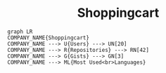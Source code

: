 <h1 align="center">Shoppingcart</h1>

```mermaid
graph LR
COMPANY_NAME{Shoppingcart}
COMPANY_NAME ---> U{Users} ---> UN[20]
COMPANY_NAME ---> R{Repositories} ---> RN[42]
COMPANY_NAME ---> G{Gists} ---> GN[3]
COMPANY_NAME ---> ML{Most Used<br>Languages}
```
